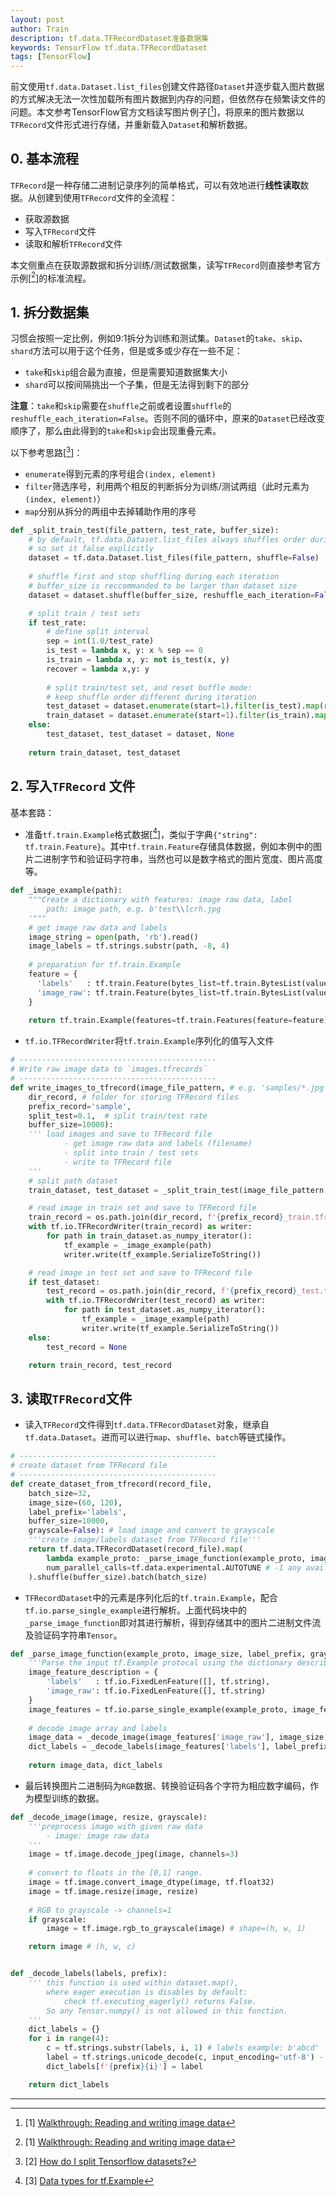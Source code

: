 ```yaml
---
layout: post
author: Train
description: tf.data.TFRecordDataset准备数据集
keywords: TensorFlow tf.data.TFRecordDataset
tags: [TensorFlow]
---
```


前文使用`tf.data.Dataset.list_files`创建文件路径`Dataset`并逐步载入图片数据的方式解决无法一次性加载所有图片数据到内存的问题，但依然存在频繁读文件的问题。本文参考TensorFlow官方文档读写图片例子[[^1]]，将原来的图片数据以`TFRecord`文件形式进行存储，并重新载入`Dataset`和解析数据。

## 0. 基本流程

`TFRecord`是一种存储二进制记录序列的简单格式，可以有效地进行**线性读取**数据。从创建到使用`TFRecord`文件的全流程：

- 获取源数据
- 写入`TFRecord`文件
- 读取和解析`TFRecord`文件

本文侧重点在获取源数据和拆分训练/测试数据集，读写`TFRecord`则直接参考官方示例[[^1]]的标准流程。


## 1. 拆分数据集

习惯会按照一定比例，例如9:1拆分为训练和测试集。`Dataset`的`take`、`skip`、`shard`方法可以用于这个任务，但是或多或少存在一些不足：

- `take`和`skip`组合最为直接，但是需要知道数据集大小
- `shard`可以按间隔挑出一个子集，但是无法得到剩下的部分

**注意**：`take`和`skip`需要在`shuffle`之前或者设置`shuffle`的`reshuffle_each_iteration=False`。否则不同的循环中，原来的`Dataset`已经改变顺序了，那么由此得到的`take`和`skip`会出现重叠元素。


以下参考思路[[^2]]：

- `enumerate`得到元素的序号组合`(index, element)`
- `filter`筛选序号，利用两个相反的判断拆分为训练/测试两组（此时元素为`(index, element)`）
- `map`分别从拆分的两组中去掉辅助作用的序号


```python
def _split_train_test(file_pattern, test_rate, buffer_size):
    # by default, tf.data.Dataset.list_files always shuffles order during iteration
    # so set it false explicitly
    dataset = tf.data.Dataset.list_files(file_pattern, shuffle=False)
    
    # shuffle first and stop shuffling during each iteration
    # buffer_size is reccommanded to be larger than dataset size
    dataset = dataset.shuffle(buffer_size, reshuffle_each_iteration=False)

    # split train / test sets
    if test_rate:
        # define split interval
        sep = int(1.0/test_rate)
        is_test = lambda x, y: x % sep == 0
        is_train = lambda x, y: not is_test(x, y)
        recover = lambda x,y: y
        
        # split train/test set, and reset buffle mode: 
        # keep shuffle order different during iteration
        test_dataset = dataset.enumerate(start=1).filter(is_test).map(recover)
        train_dataset = dataset.enumerate(start=1).filter(is_train).map(recover)
    else:
        test_dataset, test_dataset = dataset, None
    
    return train_dataset, test_dataset
```


## 2. 写入`TFRecord` 文件

基本套路：

- 准备`tf.train.Example`格式数据[[^3]]，类似于字典`{"string": tf.train.Feature}`。其中`tf.train.Feature`存储具体数据，例如本例中的图片二进制字节和验证码字符串，当然也可以是数字格式的图片宽度、图片高度等。

```python
def _image_example(path):
    """Create a dictionary with features: image raw data, label
        path: image path, e.g. b'test\\lcrh.jpg
    '"""
    # get image raw data and labels
    image_string = open(path, 'rb').read()
    image_labels = tf.strings.substr(path, -8, 4)
    
    # preparation for tf.train.Example
    feature = {
      'labels'   : tf.train.Feature(bytes_list=tf.train.BytesList(value=[image_labels.numpy()])),
      'image_raw': tf.train.Feature(bytes_list=tf.train.BytesList(value=[image_string]))
    }
    
    return tf.train.Example(features=tf.train.Features(feature=feature))
```

- `tf.io.TFRecordWriter`将`tf.train.Example`序列化的值写入文件

```python
# --------------------------------------------
# Write raw image data to `images.tfrecords`
# --------------------------------------------
def write_images_to_tfrecord(image_file_pattern, # e.g. 'samples/*.jpg'
    dir_record, # folder for storing TFRecord files
    prefix_record='sample',
    split_test=0.1,  # split train/test rate
    buffer_size=10000):
    ''' load images and save to TFRecord file
            - get image raw data and labels (filename)
            - split into train / test sets
            - write to TFRecord file
    '''
    # split path dataset
    train_dataset, test_dataset = _split_train_test(image_file_pattern, split_test, buffer_size)

    # read image in train set and save to TFRecord file
    train_record = os.path.join(dir_record, f'{prefix_record}_train.tfrecords')
    with tf.io.TFRecordWriter(train_record) as writer:
        for path in train_dataset.as_numpy_iterator():
            tf_example = _image_example(path)
            writer.write(tf_example.SerializeToString())

    # read image in test set and save to TFRecord file
    if test_dataset:
        test_record = os.path.join(dir_record, f'{prefix_record}_test.tfrecords')
        with tf.io.TFRecordWriter(test_record) as writer:
            for path in test_dataset.as_numpy_iterator():
                tf_example = _image_example(path)
                writer.write(tf_example.SerializeToString())
    else:
        test_record = None

    return train_record, test_record
```


## 3. 读取`TFRecord`文件

- 读入`TFRecord`文件得到`tf.data.TFRecordDataset`对象，继承自`tf.data.Dataset`。进而可以进行`map`、`shuffle`、`batch`等链式操作。

```python
# --------------------------------------------
# create dataset from TFRecord file
# --------------------------------------------
def create_dataset_from_tfrecord(record_file, 
    batch_size=32, 
    image_size=(60, 120), 
    label_prefix='labels',
    buffer_size=10000,
    grayscale=False): # load image and convert to grayscale
    '''create image/labels dataset from TFRecord file'''          
    return tf.data.TFRecordDataset(record_file).map(
        lambda example_proto: _parse_image_function(example_proto, image_size, label_prefix, grayscale),
        num_parallel_calls=tf.data.experimental.AUTOTUNE # -1 any available CPUs
    ).shuffle(buffer_size).batch(batch_size)
```

- `TFRecordDataset`中的元素是序列化后的`tf.train.Example`，配合`tf.io.parse_single_example`进行解析。上面代码块中的`_parse_image_function`即对其进行解析，得到存储其中的图片二进制文件流及验证码字符串`Tensor`。

```python
def _parse_image_function(example_proto, image_size, label_prefix, grayscale):
    '''Parse the input tf.Example protocal using the dictionary describing the features'''
    image_feature_description = {
        'labels'   : tf.io.FixedLenFeature([], tf.string),
        'image_raw': tf.io.FixedLenFeature([], tf.string)
    }
    image_features = tf.io.parse_single_example(example_proto, image_feature_description)
    
    # decode image array and labels
    image_data = _decode_image(image_features['image_raw'], image_size, grayscale)
    dict_labels = _decode_labels(image_features['labels'], label_prefix)
    
    return image_data, dict_labels
```

- 最后转换图片二进制码为`RGB`数据、转换验证码各个字符为相应数字编码，作为模型训练的数据。

```python
def _decode_image(image, resize, grayscale):
    '''preprocess image with given raw data
        - image: image raw data
    '''
    image = tf.image.decode_jpeg(image, channels=3)
    
    # convert to floats in the [0,1] range.
    image = tf.image.convert_image_dtype(image, tf.float32)
    image = tf.image.resize(image, resize)
    
    # RGB to grayscale -> channels=1
    if grayscale:
        image = tf.image.rgb_to_grayscale(image) # shape=(h, w, 1)

    return image # (h, w, c)


def _decode_labels(labels, prefix):
    ''' this function is used within dataset.map(), 
        where eager execution is disables by default:
            check tf.executing_eagerly() returns False.
        So any Tensor.numpy() is not allowed in this function.
    '''
    dict_labels = {}
    for i in range(4):
        c = tf.strings.substr(labels, i, 1) # labels example: b'abcd'
        label = tf.strings.unicode_decode(c, input_encoding='utf-8') - ord('a')
        dict_labels[f'{prefix}{i}'] = label

    return dict_labels
```

---

[^1]: [1] [Walkthrough: Reading and writing image data](https://tensorflow.google.cn/tutorials/load_data/tfrecord#walkthrough_reading_and_writing_image_data)
[^2]: [2] [How do I split Tensorflow datasets?](https://stackoverflow.com/questions/51125266/how-do-i-split-tensorflow-datasets/51126863#51126863)
[^3]: [3] [Data types for tf.Example](https://tensorflow.google.cn/tutorials/load_data/tfrecord#tfexample)